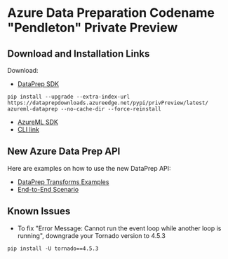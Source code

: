 
# Azure Data Preparation Codename "Pendleton" Private Preview

## Download and Installation Links
Download:

- [DataPrep SDK](https://dataprepdownloads.azureedge.net/pypi/privPreview/latest/)
```    
pip install --upgrade --extra-index-url https://dataprepdownloads.azureedge.net/pypi/privPreview/latest/ azureml-dataprep --no-cache-dir --force-reinstall
```
- [AzureML SDK](https://github.com/Azure/ViennaDocs/tree/master/PrivatePreview)
- [CLI link](https://github.com/Azure/ViennaDocs/blob/master/PrivatePreview/cli/CLI-101-Install-and-Local-Run.md)

## New Azure Data Prep API
Here are examples on how to use the new DataPrep API:
- [DataPrep Transforms Examples](API)
- [End-to-End Scenario](Scenarios/NYTaxiCab)

## Known Issues
 - To fix "Error Message: Cannot run the event loop while another loop is running", downgrade your Tornado version to 4.5.3
```    
pip install -U tornado==4.5.3
```
